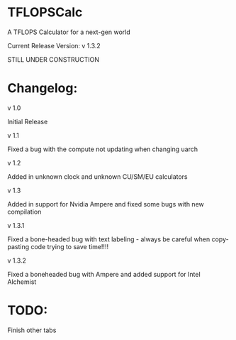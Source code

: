 # TFLOPSCalc
A TFLOPS Calculator for a next-gen world

Current Release Version:  v 1.3.2

STILL UNDER CONSTRUCTION


# Changelog:

v 1.0

Initial Release



v 1.1

Fixed a bug with the compute not updating when changing uarch



v 1.2

Added in unknown clock and unknown CU/SM/EU calculators



v 1.3

Added in support for Nvidia Ampere and fixed some bugs with new compilation



v 1.3.1

Fixed a bone-headed bug with text labeling - always be careful when copy-pasting code trying to save time!!!!



v 1.3.2

Fixed a boneheaded bug with Ampere and added support for Intel Alchemist



# TODO:

Finish other tabs
